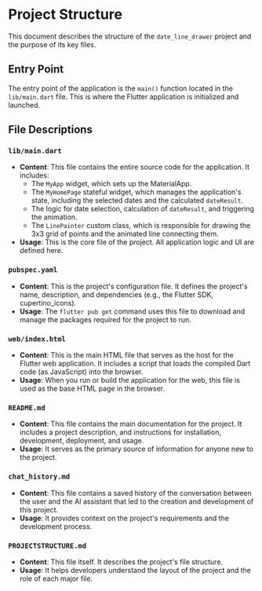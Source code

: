 # Project Structure

This document describes the structure of the `date_line_drawer` project and the purpose of its key files.

## Entry Point

The entry point of the application is the `main()` function located in the `lib/main.dart` file. This is where the Flutter application is initialized and launched.

## File Descriptions

### `lib/main.dart`

*   **Content**: This file contains the entire source code for the application. It includes:
    *   The `MyApp` widget, which sets up the MaterialApp.
    *   The `MyHomePage` stateful widget, which manages the application's state, including the selected dates and the calculated `dateResult`.
    *   The logic for date selection, calculation of `dateResult`, and triggering the animation.
    *   The `LinePainter` custom class, which is responsible for drawing the 3x3 grid of points and the animated line connecting them.
*   **Usage**: This is the core file of the project. All application logic and UI are defined here.

### `pubspec.yaml`

*   **Content**: This is the project's configuration file. It defines the project's name, description, and dependencies (e.g., the Flutter SDK, cupertino_icons).
*   **Usage**: The `flutter pub get` command uses this file to download and manage the packages required for the project to run.

### `web/index.html`

*   **Content**: This is the main HTML file that serves as the host for the Flutter web application. It includes a script that loads the compiled Dart code (as JavaScript) into the browser.
*   **Usage**: When you run or build the application for the web, this file is used as the base HTML page in the browser.

### `README.md`

*   **Content**: This file contains the main documentation for the project. It includes a project description, and instructions for installation, development, deployment, and usage.
*   **Usage**: It serves as the primary source of information for anyone new to the project.

### `chat_history.md`

*   **Content**: This file contains a saved history of the conversation between the user and the AI assistant that led to the creation and development of this project.
*   **Usage**: It provides context on the project's requirements and the development process.

### `PROJECTSTRUCTURE.md`

*   **Content**: This file itself. It describes the project's file structure.
*   **Usage**: It helps developers understand the layout of the project and the role of each major file.
